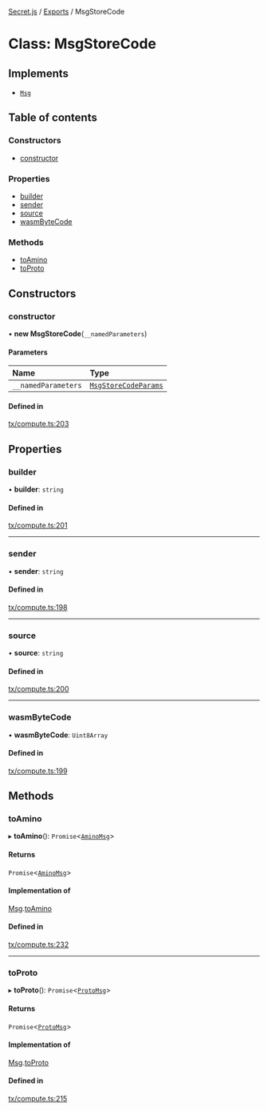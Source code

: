 [Secret.js](../README.md) / [Exports](../modules.md) / MsgStoreCode

# Class: MsgStoreCode

## Implements

- [`Msg`](../interfaces/Msg.md)

## Table of contents

### Constructors

- [constructor](MsgStoreCode.md#constructor)

### Properties

- [builder](MsgStoreCode.md#builder)
- [sender](MsgStoreCode.md#sender)
- [source](MsgStoreCode.md#source)
- [wasmByteCode](MsgStoreCode.md#wasmbytecode)

### Methods

- [toAmino](MsgStoreCode.md#toamino)
- [toProto](MsgStoreCode.md#toproto)

## Constructors

### constructor

• **new MsgStoreCode**(`__namedParameters`)

#### Parameters

| Name | Type |
| :------ | :------ |
| `__namedParameters` | [`MsgStoreCodeParams`](../interfaces/MsgStoreCodeParams.md) |

#### Defined in

[tx/compute.ts:203](https://github.com/scrtlabs/secret.js/blob/839fe3d/src/tx/compute.ts#L203)

## Properties

### builder

• **builder**: `string`

#### Defined in

[tx/compute.ts:201](https://github.com/scrtlabs/secret.js/blob/839fe3d/src/tx/compute.ts#L201)

___

### sender

• **sender**: `string`

#### Defined in

[tx/compute.ts:198](https://github.com/scrtlabs/secret.js/blob/839fe3d/src/tx/compute.ts#L198)

___

### source

• **source**: `string`

#### Defined in

[tx/compute.ts:200](https://github.com/scrtlabs/secret.js/blob/839fe3d/src/tx/compute.ts#L200)

___

### wasmByteCode

• **wasmByteCode**: `Uint8Array`

#### Defined in

[tx/compute.ts:199](https://github.com/scrtlabs/secret.js/blob/839fe3d/src/tx/compute.ts#L199)

## Methods

### toAmino

▸ **toAmino**(): `Promise`<[`AminoMsg`](../modules.md#aminomsg)\>

#### Returns

`Promise`<[`AminoMsg`](../modules.md#aminomsg)\>

#### Implementation of

[Msg](../interfaces/Msg.md).[toAmino](../interfaces/Msg.md#toamino)

#### Defined in

[tx/compute.ts:232](https://github.com/scrtlabs/secret.js/blob/839fe3d/src/tx/compute.ts#L232)

___

### toProto

▸ **toProto**(): `Promise`<[`ProtoMsg`](../interfaces/ProtoMsg.md)\>

#### Returns

`Promise`<[`ProtoMsg`](../interfaces/ProtoMsg.md)\>

#### Implementation of

[Msg](../interfaces/Msg.md).[toProto](../interfaces/Msg.md#toproto)

#### Defined in

[tx/compute.ts:215](https://github.com/scrtlabs/secret.js/blob/839fe3d/src/tx/compute.ts#L215)
